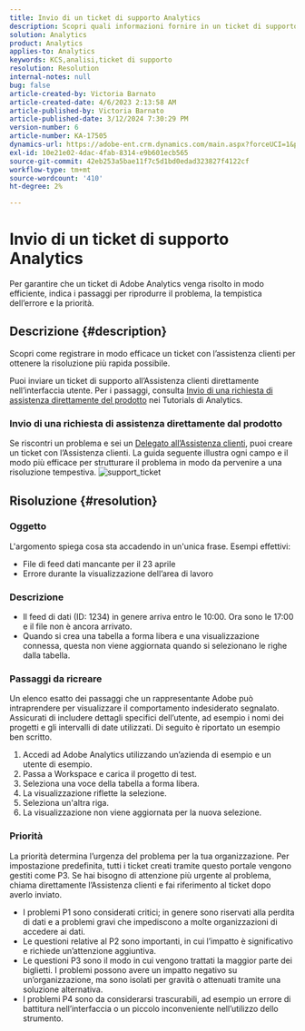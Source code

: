 ```yaml
---
title: Invio di un ticket di supporto Analytics
description: Scopri quali informazioni fornire in un ticket di supporto Analytics per una risoluzione efficiente.
solution: Analytics
product: Analytics
applies-to: Analytics
keywords: KCS,analisi,ticket di supporto
resolution: Resolution
internal-notes: null
bug: false
article-created-by: Victoria Barnato
article-created-date: 4/6/2023 2:13:58 AM
article-published-by: Victoria Barnato
article-published-date: 3/12/2024 7:30:29 PM
version-number: 6
article-number: KA-17505
dynamics-url: https://adobe-ent.crm.dynamics.com/main.aspx?forceUCI=1&pagetype=entityrecord&etn=knowledgearticle&id=648fd6aa-20d4-ed11-a7c7-6045bd006295
exl-id: 10e21e02-4dac-4fab-8314-e9b601ecb565
source-git-commit: 42eb253a5bae11f7c5d1bd0edad323827f4122cf
workflow-type: tm+mt
source-wordcount: '410'
ht-degree: 2%

---
```


# Invio di un ticket di supporto Analytics


Per garantire che un ticket di Adobe Analytics venga risolto in modo efficiente, indica i passaggi per riprodurre il problema, la tempistica dell’errore e la priorità.

## Descrizione {#description}


Scopri come registrare in modo efficace un ticket con l’assistenza clienti per ottenere la risoluzione più rapida possibile.

Puoi inviare un ticket di supporto all’Assistenza clienti direttamente nell’interfaccia utente. Per i passaggi, consulta [Invio di una richiesta di assistenza direttamente del prodotto](https://experienceleague.adobe.com/docs/analytics-learn/tutorials/intro-to-analytics/getting-help/in-product-support-ticket-submission.html) nei Tutorials di Analytics.

### Invio di una richiesta di assistenza direttamente dal prodotto

Se riscontri un problema e sei un [Delegato all’Assistenza clienti](https://helpx.adobe.com/it/experience-cloud/supported-users.html), puoi creare un ticket con l’Assistenza clienti. La guida seguente illustra ogni campo e il modo più efficace per strutturare il problema in modo da pervenire a una risoluzione tempestiva.
![support_ticket](https://helpx.adobe.com/content/dam/help/en/analytics/kb/submitting-an-analytics-support-ticket/jcr:content/main-pars/image/support_ticket.png "support_ticket")

## Risoluzione {#resolution}


### Oggetto

L&#39;argomento spiega cosa sta accadendo in un&#39;unica frase. Esempi effettivi:

- File di feed dati mancante per il 23 aprile
- Errore durante la visualizzazione dell’area di lavoro


### Descrizione

- Il feed di dati (ID: 1234) in genere arriva entro le 10:00. Ora sono le 17:00 e il file non è ancora arrivato.
- Quando si crea una tabella a forma libera e una visualizzazione connessa, questa non viene aggiornata quando si selezionano le righe dalla tabella.


### Passaggi da ricreare

Un elenco esatto dei passaggi che un rappresentante Adobe può intraprendere per visualizzare il comportamento indesiderato segnalato. Assicurati di includere dettagli specifici dell’utente, ad esempio i nomi dei progetti e gli intervalli di date utilizzati. Di seguito è riportato un esempio ben scritto.

1. Accedi ad Adobe Analytics utilizzando un’azienda di esempio e un utente di esempio.
2. Passa a Workspace e carica il progetto di test.
3. Seleziona una voce della tabella a forma libera.
4. La visualizzazione riflette la selezione.
5. Seleziona un&#39;altra riga.
6. La visualizzazione non viene aggiornata per la nuova selezione.


### Priorità

La priorità determina l’urgenza del problema per la tua organizzazione. Per impostazione predefinita, tutti i ticket creati tramite questo portale vengono gestiti come P3. Se hai bisogno di attenzione più urgente al problema, chiama direttamente l’Assistenza clienti e fai riferimento al ticket dopo averlo inviato.

- I problemi P1 sono considerati critici; in genere sono riservati alla perdita di dati e a problemi gravi che impediscono a molte organizzazioni di accedere ai dati.
- Le questioni relative al P2 sono importanti, in cui l’impatto è significativo e richiede un’attenzione aggiuntiva.
- Le questioni P3 sono il modo in cui vengono trattati la maggior parte dei biglietti. I problemi possono avere un impatto negativo su un’organizzazione, ma sono isolati per gravità o attenuati tramite una soluzione alternativa.
- I problemi P4 sono da considerarsi trascurabili, ad esempio un errore di battitura nell’interfaccia o un piccolo inconveniente nell’utilizzo dello strumento.

<br>
